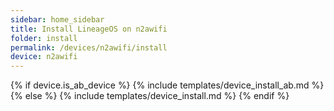 ```yaml
---
sidebar: home_sidebar
title: Install LineageOS on n2awifi
folder: install
permalink: /devices/n2awifi/install
device: n2awifi
---
```

{% if device.is_ab_device %}
{% include templates/device_install_ab.md %}
{% else %}
{% include templates/device_install.md %}
{% endif %}
